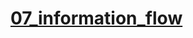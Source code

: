 # [07_information_flow](https://colab.research.google.com/drive/1hGSEnVvNyi1SIMVtc8UxbdYxmg8GfmJn?authuser=1#scrollTo=6BJ9Yvf9XPxT)

